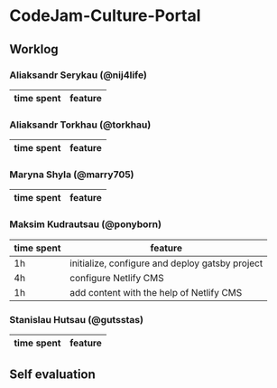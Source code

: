 # CodeJam-Culture-Portal

## Worklog

### Aliaksandr Serykau (@nij4life)

| time spent | feature |
| ---------- | ------- |


### Aliaksandr Torkhau (@torkhau)

| time spent | feature |
| ---------- | ------- |


### Maryna Shyla (@marry705)

| time spent | feature |
| ---------- | ------- |


### Maksim Kudrautsau (@ponyborn)

| time spent | feature                                         |
| ---------- | ----------------------------------------------- |
| 1h         | initialize, configure and deploy gatsby project |
| 4h         | configure Netlify CMS                           |
| 1h         | add content with the help of Netlify CMS        |

### Stanislau Hutsau (@gutsstas)

| time spent | feature |
| ---------- | ------- |

## Self evaluation
